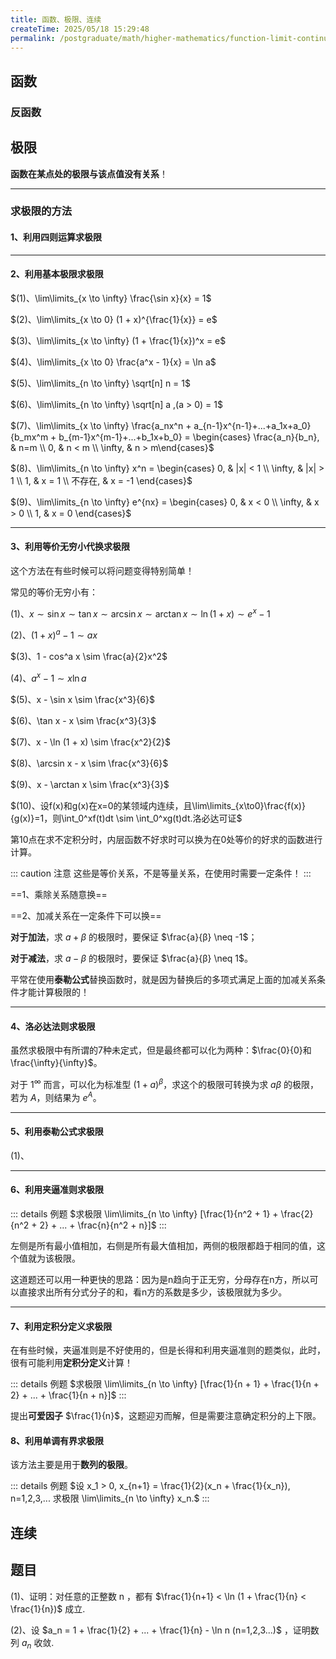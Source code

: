 ```yaml
---
title: 函数、极限、连续
createTime: 2025/05/18 15:29:48
permalink: /postgraduate/math/higher-mathematics/function-limit-continuation/
---
```

## **函数**

### **反函数**

## **极限**

**函数在某点处的极限与该点值没有关系**！

---

### **求极限的方法**

#### **1、利用四则运算求极限**

---

#### **2、利用基本极限求极限**

$(1)、\lim\limits_{x \to \infty} \frac{\sin x}{x} = 1$

$(2)、\lim\limits_{x \to 0} (1 + x)^{\frac{1}{x}} = e$

$(3)、\lim\limits_{x \to \infty} (1 + \frac{1}{x})^x = e$

$(4)、\lim\limits_{x \to 0} \frac{a^x - 1}{x} = \ln a$

$(5)、\lim\limits_{n \to \infty} \sqrt[n] n = 1$

$(6)、\lim\limits_{n \to \infty} \sqrt[n] a ,(a > 0) = 1$

$(7)、\lim\limits_{x \to \infty} \frac{a_nx^n + a_{n-1}x^{n-1}+...+a_1x+a_0}{b_mx^m + b_{m-1}x^{m-1}+...+b_1x+b_0} = \begin{cases} \frac{a_n}{b_n}, & n=m \\ 0, & n < m \\ \infty, & n > m\end{cases}$

$(8)、\lim\limits_{n \to \infty} x^n = \begin{cases} 0, & |x| < 1 \\ \infty, & |x| > 1 \\ 1, & x = 1 \\ 不存在, & x = -1 \end{cases}$

$(9)、\lim\limits_{n \to \infty} e^{nx} = \begin{cases} 0, & x < 0 \\ \infty, & x > 0 \\ 1, & x = 0 \end{cases}$

---

#### **3、利用等价无穷小代换求极限**

这个方法在有些时候可以将问题变得特别简单！

常见的等价无穷小有：

$(1)、x \sim \sin x \sim \tan x \sim \arcsin x \sim \arctan x \sim \ln (1 + x) \sim e^x - 1$

$(2)、(1 + x)^a - 1 \sim ax$

$(3)、1 - cos^a x \sim \frac{a}{2}x^2$

$(4)、a^x - 1 \sim x \ln a$

$(5)、x - \sin x \sim \frac{x^3}{6}$

$(6)、\tan x - x \sim \frac{x^3}{3}$

$(7)、x - \ln (1 + x) \sim \frac{x^2}{2}$

$(8)、\arcsin x - x \sim \frac{x^3}{6}$

$(9)、x - \arctan x \sim \frac{x^3}{3}$

$(10)、设f(x)和g(x)在x=0的某领域内连续，且\lim\limits_{x\to0}\frac{f(x)}{g(x)}=1，则\int_0^xf(t)dt \sim \int_0^xg(t)dt.洛必达可证$

第10点在求不定积分时，内层函数不好求时可以换为在0处等价的好求的函数进行计算。

::: caution 注意
这些是等价关系，不是等量关系，在使用时需要一定条件！
:::

==1、乘除关系随意换==

==2、加减关系在一定条件下可以换==

**对于加法**，求 $a + β$ 的极限时，要保证 $\frac{a}{β} \neq -1$；

**对于减法**，求 $a - β$ 的极限时，要保证 $\frac{a}{β} \neq 1$。

平常在使用**泰勒公式**替换函数时，就是因为替换后的多项式满足上面的加减关系条件才能计算极限的！

---

#### **4、洛必达法则求极限**

虽然求极限中有所谓的7种未定式，但是最终都可以化为两种：$\frac{0}{0}和\frac{\infty}{\infty}$。

对于 $1^{\infty}$ 而言，可以化为标准型 $(1+a)^β$，求这个的极限可转换为求 $aβ$ 的极限，若为 $A$，则结果为 $e^A$。

---
#### **5、利用泰勒公式求极限**

$(1)、$

---

#### **6、利用夹逼准则求极限**

::: details 例题
$求极限 \lim\limits_{n \to \infty} [\frac{1}{n^2 + 1} + \frac{2}{n^2 + 2} + ... + \frac{n}{n^2 + n}]$
:::

左侧是所有最小值相加，右侧是所有最大值相加，两侧的极限都趋于相同的值，这个值就为该极限。

这道题还可以用一种更快的思路：因为是n趋向于正无穷，分母存在n方，所以可以直接求出所有分式分子的和，看n方的系数是多少，该极限就为多少。

---

#### **7、利用定积分定义求极限**

在有些时候，夹逼准则是不好使用的，但是长得和利用夹逼准则的题类似，此时，很有可能利用**定积分定义**计算！

::: details 例题
$求极限 \lim\limits_{n \to \infty} [\frac{1}{n + 1} + \frac{1}{n + 2} + ... + \frac{1}{n + n}]$
:::

提出**可爱因子** $\frac{1}{n}$，这题迎刃而解，但是需要注意确定积分的上下限。

#### **8、利用单调有界求极限**

该方法主要是用于**数列的极限**。

::: details 例题
$设 x_1 > 0, x_{n+1} = \frac{1}{2}(x_n + \frac{1}{x_n}), n=1,2,3,... 求极限 \lim\limits_{n \to \infty} x_n.$
:::

## **连续**

## **题目**

(1)、证明：对任意的正整数 n ，都有 $\frac{1}{n+1} < \ln (1 + \frac{1}{n} < \frac{1}{n})$ 成立.

(2)、设 $a_n = 1 + \frac{1}{2} + ... + \frac{1}{n} - \ln n (n=1,2,3...)$ ，证明数列 ${a_n}$ 收敛.
